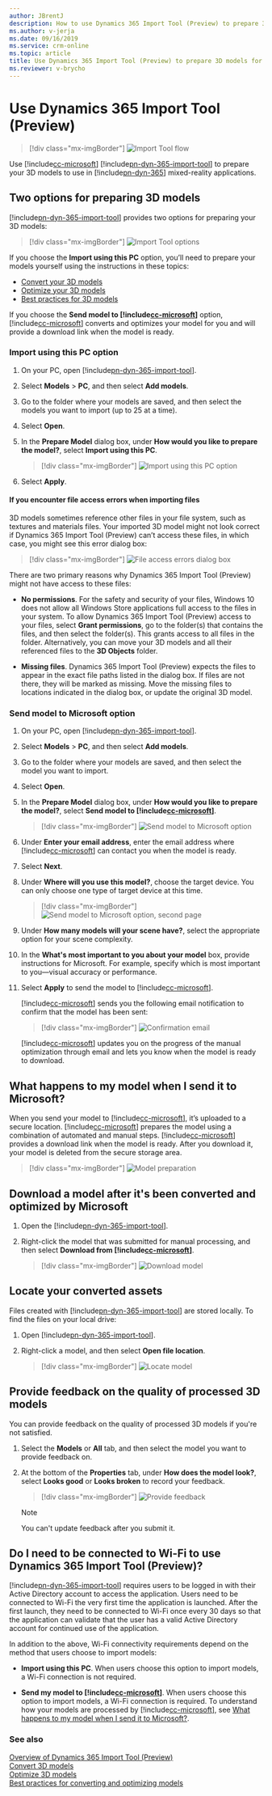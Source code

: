 ```yaml
---
author: JBrentJ
description: How to use Dynamics 365 Import Tool (Preview) to prepare 3D models for Dynamics 365 mixed-reality applications
ms.author: v-jerja
ms.date: 09/16/2019
ms.service: crm-online
ms.topic: article
title: Use Dynamics 365 Import Tool (Preview) to prepare 3D models for Dynamics 365 mixed-reality applications
ms.reviewer: v-brycho
---
```


# Use Dynamics 365 Import Tool (Preview)

> [!div class="mx-imgBorder"]
> ![Import Tool flow](media/import-tool-flow.PNG "Import Tool flow") 

Use [!include[cc-microsoft](../includes/cc-microsoft.md)] [!include[pn-dyn-365-import-tool](../includes/pn-dyn-365-import-tool.md)] to prepare your 3D models to use in [!include[pn-dyn-365](../includes/pn-dyn-365.md)] mixed-reality applications. 

## Two options for preparing 3D models

[!include[pn-dyn-365-import-tool](../includes/pn-dyn-365-import-tool.md)] provides two options for preparing your 3D models: 

> [!div class="mx-imgBorder"]
> ![Import Tool options](media/import-tool-options.PNG "Import Tool options") 
 
If you choose the **Import using this PC** option, you’ll need to prepare your models yourself using the instructions in these topics:

- [Convert your 3D models](convert-models.md)
- [Optimize your 3D models](optimize-models.md)
- [Best practices for 3D models](best-practices.md)

If you choose the **Send model to [!include[cc-microsoft](../includes/cc-microsoft.md)]** option, [!include[cc-microsoft](../includes/cc-microsoft.md)] converts and optimizes your model for you and will provide a download link when the model is ready.

### Import using this PC option

1.	On your PC, open [!include[pn-dyn-365-import-tool](../includes/pn-dyn-365-import-tool.md)].

2.	Select **Models** > **PC**, and then select **Add models**.

3.	Go to the folder where your models are saved, and then select the models you want to import (up to 25 at a time).

4.	Select **Open**.

5.	In the **Prepare Model** dialog box, under **How would you like to prepare the model?**, select **Import using this PC**.

    > [!div class="mx-imgBorder"]
    > ![Import using this PC option](media/import-using-pc-option.PNG "Import using this PC option") 

6.	Select **Apply**.

#### If you encounter file access errors when importing files

3D models sometimes reference other files in your file system, such as textures and materials files. Your imported 3D model might not look correct if Dynamics 365 Import Tool (Preview) can’t access these files, in which case, you might see this error dialog box:

> [!div class="mx-imgBorder"]
> ![File access errors dialog box](media/file-access-errors.PNG "File access errors dialog box") 

There are two primary reasons why Dynamics 365 Import Tool (Preview) might not have access to these files:

- **No permissions**. For the safety and security of your files, Windows 10 does not allow all Windows Store applications full access to the files in your system. To allow Dynamics 365 Import Tool (Preview) access to your files, select **Grant permissions**, go to the folder(s) that contains the files, and then select the folder(s). This grants access to all files in the folder. Alternatively, you can move your 3D models and all their referenced files to the **3D Objects** folder.

- **Missing files**. Dynamics 365 Import Tool (Preview) expects the files to appear in the exact file paths listed in the dialog box. If files are not there, they will be marked as missing. Move the missing files to locations indicated in the dialog box, or update the original 3D model.

### Send model to Microsoft option

1.	On your PC, open [!include[pn-dyn-365-import-tool](../includes/pn-dyn-365-import-tool.md)].

2.	Select **Models** > **PC**, and then select **Add models**.

3.	Go to the folder where your models are saved, and then select the model you want to import.

4.	Select **Open**.
 
5.	In the **Prepare Model** dialog box, under **How would you like to prepare the model?**, select **Send model to [!include[cc-microsoft](../includes/cc-microsoft.md)]**.

    > [!div class="mx-imgBorder"]
    > ![Send model to Microsoft option](media/send-model-microsoft-a.png "Send model to Microsoft option")

6.	Under **Enter your email address**, enter the email address where [!include[cc-microsoft](../includes/cc-microsoft.md)] can contact you when the model is ready.

7. Select **Next**.     

8.	Under **Where will you use this model?**, choose the target device. You can only choose one type of target device at this time.

    > [!div class="mx-imgBorder"]
    > ![Send model to Microsoft option, second page](media/send-model-microsoft-2.png "Send model to Microsoft option")

9.	Under **How many models will your scene have?**, select the appropriate option for your scene complexity. 

10. In the **What's most important to you about your model** box, provide instructions for Microsoft. For example, specify which is most important to you—visual accuracy or performance.

11.	Select **Apply** to send the model to [!include[cc-microsoft](../includes/cc-microsoft.md)].

    [!include[cc-microsoft](../includes/cc-microsoft.md)] sends you the following email notification to confirm that the model has been sent:
    
    > [!div class="mx-imgBorder"]
    > ![Confirmation email](media/confirmation-email.PNG "Confirmation email") 

    [!include[cc-microsoft](../includes/cc-microsoft.md)] updates you on the progress of the manual optimization through email and lets you know when the model is ready to download.

## What happens to my model when I send it to Microsoft?

When you send your model to [!include[cc-microsoft](../includes/cc-microsoft.md)], it’s uploaded to a secure location. [!include[cc-microsoft](../includes/cc-microsoft.md)] prepares the model using a combination of automated and manual steps. [!include[cc-microsoft](../includes/cc-microsoft.md)] provides a download link when the model is ready. After you download it, your model is deleted from the secure storage area.  

> [!div class="mx-imgBorder"]
> ![Model preparation](media/what-happens.PNG "Model preparation") 

## Download a model after it's been converted and optimized by Microsoft

1.	Open the [!include[pn-dyn-365-import-tool](../includes/pn-dyn-365-import-tool.md)].

2.	Right-click the model that was submitted for manual processing, and then select **Download from [!include[cc-microsoft](../includes/cc-microsoft.md)]**.

    > [!div class="mx-imgBorder"]
    > ![Download model](media/download-model.PNG "Download model") 

## Locate your converted assets

Files created with [!include[pn-dyn-365-import-tool](../includes/pn-dyn-365-import-tool.md)] are stored locally. To find the files on your local drive:

1.	Open [!include[pn-dyn-365-import-tool](../includes/pn-dyn-365-import-tool.md)].

2.	Right-click a model, and then select **Open file location**.

    > [!div class="mx-imgBorder"]
    > ![Locate model](media/locate-model.PNG "Locate model")

## Provide feedback on the quality of processed 3D models

You can provide feedback on the quality of processed 3D models if you're not satisfied.

1.	Select the **Models** or **All** tab, and then select the model you want to provide feedback on.

2.	At the bottom of the **Properties** tab, under **How does the model look?**, select **Looks good** or **Looks broken** to record your feedback.

    > [!div class="mx-imgBorder"]
    > ![Provide feedback](media/feedback.PNG "Provide feedback") 

    > [!NOTE] 
    > You can't update feedback after you submit it.

## Do I need to be connected to Wi-Fi to use Dynamics 365 Import Tool (Preview)?

[!include[pn-dyn-365-import-tool](../includes/pn-dyn-365-import-tool.md)] requires users to be logged in with their Active Directory account to access the application. Users need to be connected to Wi-Fi the very first time the application is launched. After the first launch, they need to be connected to Wi-Fi once every 30 days so that the application can validate that the user has a valid Active Directory account for continued use of the application.

In addition to the above, Wi-Fi connectivity requirements depend on the method that users choose to import models:

- **Import using this PC**. When users choose this option to import models, a Wi-Fi connection is not required.

- **Send my model to [!include[cc-microsoft](../includes/cc-microsoft.md)]**. When users choose this option to import models, a Wi-Fi connection is required. To understand how your models are processed by [!include[cc-microsoft](../includes/cc-microsoft.md)], see [What happens to my model when I send it to Microsoft?](https://docs.microsoft.com/en-us/dynamics365/mixed-reality/import-tool/import-tool#what-happens-to-my-model-when-i-send-it-to-microsoft). 

### See also
[Overview of Dynamics 365 Import Tool (Preview)](index.md)<br>
[Convert 3D models](convert-models.md)<br>
[Optimize 3D models](optimize-models.md)<br>
[Best practices for converting and optimizing models](best-practices.md)



